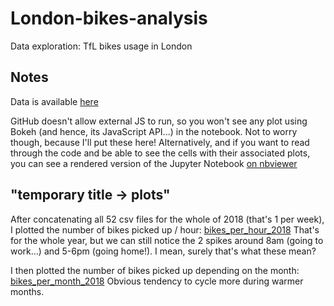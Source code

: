 # London-bikes-analysis
Data exploration: TfL bikes usage in London

## Notes
Data is available [here](https://cycling.data.tfl.gov.uk/)

GitHub doesn't allow external JS to run, so you won't see any plot using Bokeh (and hence, its JavaScript API...) in the notebook. Not to worry though, because I'll put these here!
Alternatively, and if you want to read through the code and be able to see the cells with their associated plots, you can see a rendered version of the Jupyter Notebook [on nbviewer](https://nbviewer.jupyter.org/github/GeoffroyS/London-bikes-analysis/blob/master/bikes_analysis.ipynb)

## "temporary title -> plots"
After concatenating all 52 csv files for the whole of 2018 (that's 1 per week), I plotted the number of bikes picked up / hour:
[bikes_per_hour_2018](https://i.imgur.com/HduxOoK.png "bikes_per_hour")
That's for the whole year, but we can still notice the 2 spikes around 8am (going to work...) and 5-6pm (going home!). I mean, surely that's what these mean?

I then plotted the number of bikes picked up depending on the month:
[bikes_per_month_2018](https://i.imgur.com/QT6nhLH.png "bikes_per_month")
Obvious tendency to cycle more during warmer months.
